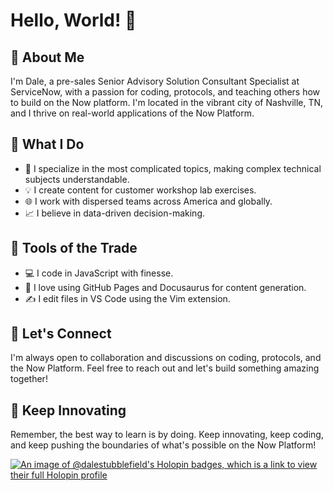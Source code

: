 <!--
**dalestubblefield/dalestubblefield** is a ✨ _special_ ✨ repository because its `README.md` (this file) appears on your GitHub profile.

Here are some ideas to get you started:

- 🔭 I’m currently working on ...
- 🌱 I’m currently learning ...
- 👯 I’m looking to collaborate on ...
- 🤔 I’m looking for help with ...
- 💬 Ask me about ...
- 📫 How to reach me: ...
- 😄 Pronouns: ...
- ⚡ Fun fact: ...
-->

# Hello, World! 👋

## 🚀 About Me

I'm Dale, a pre-sales Senior Advisory Solution Consultant Specialist at ServiceNow, with a passion for coding, protocols, and teaching others how to build on the Now platform. I'm located in the vibrant city of Nashville, TN, and I thrive on real-world applications of the Now Platform.

## 💼 What I Do

- 🧠 I specialize in the most complicated topics, making complex technical subjects understandable.
- 💡 I create content for customer workshop lab exercises.
- 🌐 I work with dispersed teams across America and globally.
- 📈 I believe in data-driven decision-making.

## 🧰 Tools of the Trade

- 💻 I code in JavaScript with finesse.
- 📝 I love using GitHub Pages and Docusaurus for content generation.
- ✍️ I edit files in VS Code using the Vim extension.

## 🤝 Let's Connect

I'm always open to collaboration and discussions on coding, protocols, and the Now Platform. Feel free to reach out and let's build something amazing together!

## 🚀 Keep Innovating

Remember, the best way to learn is by doing. Keep innovating, keep coding, and keep pushing the boundaries of what's possible on the Now Platform!

[![An image of @dalestubblefield's Holopin badges, which is a link to view their full Holopin profile](https://holopin.me/dalestubblefield)](https://holopin.io/@dalestubblefield)
